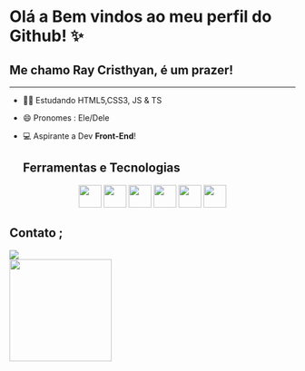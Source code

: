 # Olá a Bem vindos ao meu perfil do Github! ✨

## Me chamo Ray Cristhyan, é um prazer!
____

- 👨‍🎓 Estudando HTML5,CSS3, JS & TS
- 😄 Pronomes : Ele/Dele
- 💻 Aspirante a Dev **Front-End**!

    ## Ferramentas e Tecnologias
<section align="center">
  <img loading="lazy" src="https://cdn.jsdelivr.net/gh/devicons/devicon/icons/git/git-original.svg" width="40" height="40"/>
  <img src="https://cdn.jsdelivr.net/gh/devicons/devicon@latest/icons/vscode/vscode-original-wordmark.svg" width="40" height="40" />
  <img src="https://cdn.jsdelivr.net/gh/devicons/devicon@latest/icons/react/react-original-wordmark.svg" width="40" height="40" />
  <img src="https://cdn.jsdelivr.net/gh/devicons/devicon@latest/icons/javascript/javascript-original.svg" width="40" height="40" />
  <img src="https://cdn.jsdelivr.net/gh/devicons/devicon@latest/icons/css3/css3-original.svg" width="40" height="40" />
  <img src="https://cdn.jsdelivr.net/gh/devicons/devicon@latest/icons/html5/html5-original.svg" width="40" height="40" /> 
</section>      

## Contato ; 
<section>
  <a href="https://www.instagram.com/cristhyanzx/" target="_blank"><img loading="lazy" src="https://img.shields.io/badge/-Instagram-%23E4405F?style=for-the-badge&logo=instagram&logoColor=white" target="_blank"></a>
</section>

<section>
<a href="https://github.com/raycristhyan">
<img loading="lazy" height="180em" src="https://github-readme-stats.vercel.app/api/top-langs/?username=raycristhyan&layout=compact&langs_count=7&theme=dracula"/>
</section>
